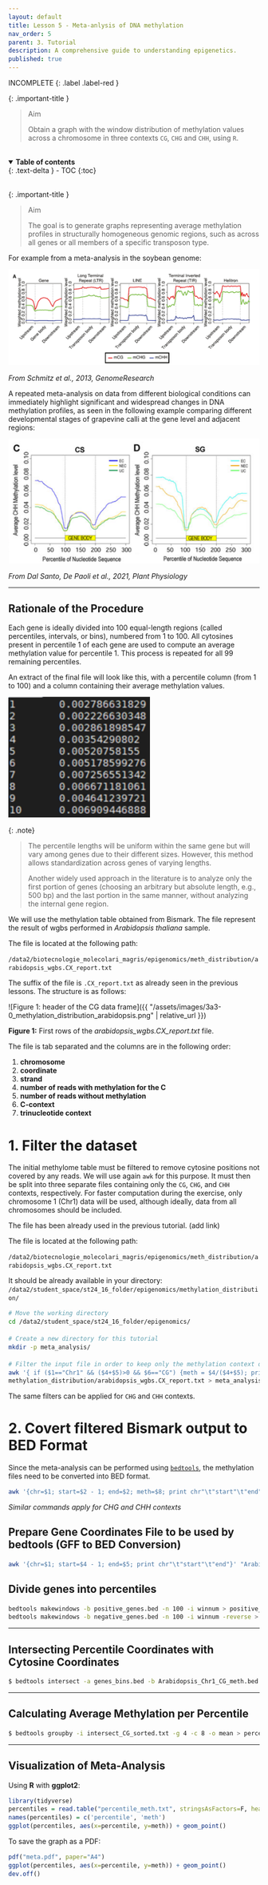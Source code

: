 ```yaml
---
layout: default
title: Lesson 5 - Meta-anlysis of DNA methylation
nav_order: 5
parent: 3. Tutorial
description: A comprehensive guide to understanding epigenetics.
published: true
---
```



INCOMPLETE
{: .label .label-red }

{: .important-title }
> Aim
>
> Obtain a graph with the window distribution of methylation values across a chromosome in three contexts `CG`, `CHG` and `CHH`, using `R`.

<br>
<details open markdown="block">
  <summary>
    <strong>Table of contents</strong>
  </summary>
  {: .text-delta }
- TOC
{:toc}
</details>
<br>



{: .important-title }
> Aim
>
> The goal is to generate graphs representing average methylation profiles in structurally homogeneous genomic regions, such as across all genes or all members of a specific transposon type.


For example from a meta-analysis in the soybean genome:

![alt text](image-6.png)

*From Schmitz et al., 2013, GenomeResearch*

A repeated meta-analysis on data from different biological conditions can immediately highlight significant and widespread changes in DNA methylation profiles, as seen in the following example comparing different developmental stages of grapevine calli at the gene level and adjacent regions:

![alt text](image-7.png)

*From Dal Santo, De Paoli et al., 2021, Plant Physiology*

---

## Rationale of the Procedure

Each gene is ideally divided into 100 equal-length regions (called percentiles, intervals, or bins), numbered from 1 to 100. All cytosines present in percentile 1 of each gene are used to compute an average methylation value for percentile 1. This process is repeated for all 99 remaining percentiles.

An extract of the final file will look like this, with a percentile column (from 1 to 100) and a column containing their average methylation values.

![percentile methylation](image-8.png)


{: .note}
> The percentile lengths will be uniform within the same gene but will vary among genes due to their different sizes. However, this method allows standardization across genes of varying lengths.
>
> Another widely used approach in the literature is to analyze only the first portion of genes (choosing an arbitrary but absolute length, e.g., 500 bp) and the last portion in the same manner, without analyzing the internal gene region.



We will use the methylation table obtained from Bismark. The file represent the result of wgbs performed in _Arabidopsis thaliana_ sample.

The file is located at the following path:

`/data2/biotecnologie_molecolari_magris/epigenomics/meth_distribution/arabidopsis_wgbs.CX_report.txt`

The suffix of the file is `.CX_report.txt` as already seen in the previous lessons.
The structure is as follows:

![Figure 1: header of the CG data frame]({{ "/assets/images/3a3-0_methylation_distribution_arabidopsis.png" | relative_url }})
<br>

**Figure 1:** First rows of the *arabidopsis_wgbs.CX_report.txt* file.

The file is tab separated and the columns are in the following order:
1. **chromosome**
2. **coordinate**
3. **strand**
4. **number of reads with methylation for the C**
5. **number of reads without methylation**
6. **C-context**
7. **trinucleotide context**

<!--
## Input Dataset

For this analysis, a methylome table is required, such as the one generated by the Bismark software pipeline.

For this exercise, a methylome table of *Arabidopsis thaliana* is used. The file, at the time this tutorial was written, is located at the following path on the teaching server:

```
/biotecnologie_molecolari_depaoli/bismark_methylome_example/Arabidopsis_wgbs.CX_report.txt
```

The file ends with the suffix `...CX_report.txt` and is structured as follows:

The different columns (accessible in AWK with `$1`, `$2`, `$3`, etc.) indicate, in order:

- Chromosome
- Cytosine position
- DNA strand
- Reads showing methylation at that cytosine
- Reads not showing methylation
- Context type (CG/CHG/CHH)
- Actual sequence context

---

## Filtering and Fractioning the Methylome Table

The initial methylome table must be filtered to remove cytosine positions not covered by any reads (`($4+$5)>0`). It must then be split into three separate files containing only the CG, CHG, and CHH contexts, respectively. For faster computation during the exercise, only chromosome 1 (Chr1) data will be used, although ideally, data from all chromosomes should be included.

This step is common to a previous exercise and can be skipped if the required files are already available.

**Command-line operations (Linux terminal):**

```sh
$ awk '{if ($1=="Chr1" && ($4+$5)>0 && $6=="CG") print $0}' "Arabidopsis_wgbs.CX_report.txt" > Arabidopsis_Chr1_CG.txt
$ awk '{if ($1=="Chr1" && ($4+$5)>0 && $6=="CHG") print $0}' "Arabidopsis_wgbs.CX_report.txt" > Arabidopsis_Chr1_CHG.txt
$ awk '{if ($1=="Chr1" && ($4+$5)>0 && $6=="CHH") print $0}' "Arabidopsis_wgbs.CX_report.txt" > Arabidopsis_Chr1_CHH.txt
```
-->

# 1. Filter the dataset 

The initial methylome table must be filtered to remove cytosine positions not covered by any reads. We will use again `awk` for this purpose. It must then be split into three separate files containing only the `CG`, `CHG`, and `CHH` contexts, respectively. For faster computation during the exercise, only chromosome 1 (Chr1) data will be used, although ideally, data from all chromosomes should be included.

The file has been already used in the previous tutorial. (add link)

The file is located at the following path:

`/data2/biotecnologie_molecolari_magris/epigenomics/meth_distribution/arabidopsis_wgbs.CX_report.txt`

It should be already available in your directory:
`/data2/student_space/st24_16_folder/epigenomics/methylation_distribution/`



```bash
# Move the working directory
cd /data2/student_space/st24_16_folder/epigenomics/

# Create a new directory for this tutorial
mkdir -p meta_analysis/

# Filter the input file in order to keep only the methylation context of interest (CG) and to keep sites located on Chr1 with a coverage greater than 0
awk '{ if ($1=="Chr1" && ($4+$5)>0 && $6=="CG") {meth = $4/($4+$5); print $0"\t"meth}}' \
methylation_distribution/arabidopsis_wgbs.CX_report.txt > meta_analysis/arabidopisis_chr1_CG.txt
```

The same filters can be applied for `CHG` and `CHH` contexts.


# 2. Covert filtered Bismark output to BED Format

Since the meta-analysis can be performed using [`bedtools`](https://bedtools.readthedocs.io/en/latest/), the methylation files need to be converted into BED format.

```sh
awk '{chr=$1; start=$2 - 1; end=$2; meth=$8; print chr"\t"start"\t"end"\t"meth}' meta_analysis/arabidopisis_chr1_CG.txt > meta_analysis/arabidopisis_chr1_CG.bed
```

*Similar commands apply for CHG and CHH contexts*


## Prepare Gene Coordinates File to be used by bedtools (GFF to BED Conversion)

```sh
awk '{chr=$1; start=$4 - 1; end=$5; print chr"\t"start"\t"end"}' "Arabidopsis_gff_for_metaanalysis_students.gff" > genes.bed
```


## Divide genes into percentiles

```sh
bedtools makewindows -b positive_genes.bed -n 100 -i winnum > positive_genes_bins.bed
bedtools makewindows -b negative_genes.bed -n 100 -i winnum -reverse > negative_genes_bins.bed
```

---

## Intersecting Percentile Coordinates with Cytosine Coordinates

```sh
$ bedtools intersect -a genes_bins.bed -b Arabidopsis_Chr1_CG_meth.bed -loj > intersect_CG.txt
```

---

## Calculating Average Methylation per Percentile

```sh
$ bedtools groupby -i intersect_CG_sorted.txt -g 4 -c 8 -o mean > percentile_meth.txt
```

---

## Visualization of Meta-Analysis

Using **R** with **ggplot2**:

```r
library(tidyverse)
percentiles = read.table("percentile_meth.txt", stringsAsFactors=F, header=F)
names(percentiles) = c('percentile', 'meth')
ggplot(percentiles, aes(x=percentile, y=meth)) + geom_point()
```

To save the graph as a PDF:

```r
pdf("meta.pdf", paper="A4")
ggplot(percentiles, aes(x=percentile, y=meth)) + geom_point()
dev.off()
